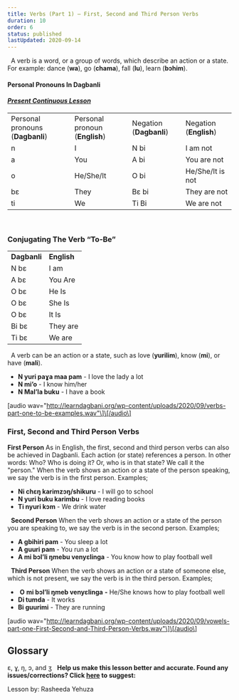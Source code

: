```yaml
---
title: Verbs (Part 1) – First, Second and Third Person Verbs
duration: 10
order: 6
status: published
lastUpdated: 2020-09-14
---
```


  A verb is a word, or a group of words, which describe an action or a state. For example: dance (**wa**), go (**chama**), fall (**lu**), learn (**bɔhim**).  

#### **Personal Pronouns In Dagbanli**

#### [_Present Continuous Lesson_](#)

|     |     |     |     |
| --- | --- | --- | --- |
| Personal pronouns (**Dagbanli**) | Personal pronoun (**English**) | Negation (**Dagbanli**) | Negation  (**English**) |
| n   | I   | N bi | I am not |
| a   | You | A bi | You are not |
| o   | He/She/It | O bi | He/She/It is not |
| bɛ  | They | Bɛ bi | They are not |
| ti  | We  | Ti Bi | We are not |

 

### Conjugating The Verb “To-Be”

|     |     |
| --- | --- |
| **Dagbanli** | **English** |
| N bɛ | I am |
| A bɛ | You Are |
| O bɛ | He Is |
| O bɛ | She Is |
| O bɛ | It Is |
| Bi bɛ | They are |
| Ti bɛ | We are |

  A verb can be an action or a state, such as love (**yurilim**), know (**mi**), or have (**mali**).

*   **N yuri paɣa maa pam** - I love the lady a lot
*   **N mi’o** - I know him/her
*   **N Mal’la buku** - I have a book

\[audio wav="http://learndagbani.org/wp-content/uploads/2020/09/verbs-part-one-to-be-examples.wav"\]\[/audio\]  

### First, Second and Third Person Verbs

**First Person** As in English, the first, second and third person verbs can also be achieved in Dagbanli. Each action (or state) references a person. In other words: Who? Who is doing it? Or, who is in that state? We call it the "person." When the verb shows an action or a state of the person speaking, we say the verb is in the first person. Examples;

*   **Ni chɛŋ karimzɔŋ/shikuru** - I will go to school
*   **N yuri buku karimbu** - I love reading books
*   **Ti nyuri kɔm** - We drink water

  **Second Person** When the verb shows an action or a state of the person you are speaking to, we say the verb is in the second person. Examples;

*   **A gbihiri pam** - You sleep a lot
*   **A guuri pam** - You run a lot
*   **A mi bɔl’li ŋmebu venyɛlinga** - You know how to play football well

  **Third Person** When the verb shows an action or a state of someone else, which is not present, we say the verb is in the third person. Examples;

*    **O** **mi bɔl’li ŋmeb venyɛlinga** **\-** He/She knows how to play football well
*   **Di tumda** \- It works
*   **Bi guurimi** \- They are running

\[audio wav="http://learndagbani.org/wp-content/uploads/2020/09/vowels-part-one-First-Second-and-Third-Person-Verbs.wav"\]\[/audio\]

## **Glossary**

ɛ, ɣ, ŋ, ɔ, and ʒ   **Help us make this lesson better and accurate. Found any issues/corrections? Click [here](https://docs.google.com/document/d/1Clvp7eABmY9ZkE1CAok_Gh0n4zhOtpSqSaJ2ASPXd9Y/edit) to suggest:**  

Lesson by: Rasheeda Yehuza